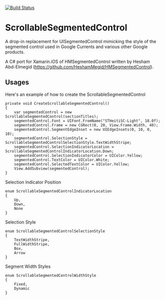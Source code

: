 [![Build Status](https://christianhelle.visualstudio.com/ScrollableSegmentedControl/_apis/build/status/CI%20Build?branchName=master)](https://christianhelle.visualstudio.com/ScrollableSegmentedControl/_build/latest?definitionId=22&branchName=master)

# ScrollableSegmentedControl

A drop-in replacement for UISegmentedControl mimicking the style of the segmented control used in Google Currents and various other Google products.

A C# port for Xamarin.iOS of HMSegmentedControl written by Hesham Abd-Elmegid (https://github.com/HeshamMegid/HMSegmentedControl). 

## Usages

Here's an example of how to create the ScrollableSegmentedControl

```
private void CreateScrollableSegmentedControl()
{
    var segmentedControl = new ScrollableSegmentedControl(sectionTitles);
    segmentedControl.Font = UIFont.FromName("STHeitiSC-Light", 18.0f);
    segmentedControl.Frame = new CGRect(0, 20, View.Frame.Width, 40);
    segmentedControl.SegmentEdgeInset = new UIEdgeInsets(0, 10, 0, 10);
    segmentedControl.SelectionStyle = ScrollableSegmentedControlSelectionStyle.TextWidthStripe;
    segmentedControl.SelectionIndicatorLocation = ScrollableSegmentedControlIndicatorLocation.Down;
    segmentedControl.SelectionIndicatorColor = UIColor.Yellow;
    segmentedControl.TextColor = UIColor.White;
    segmentedControl.SelectedTextColor = UIColor.Yellow;
    View.AddSubview(segmentedControl);
}
```

Selection Indicator Position

```
enum ScrollableSegmentedControlIndicatorLocation
{
    Up,
    Down,
    None
}
```

Selection Style

```
enum ScrollableSegmentedControlSelectionStyle
{
    TextWidthStripe,
    FullWidthStripe,
    Box,
    Arrow
}
```

Segment Width Styles

```
enum ScrollableSegmentedControlWidthStyle
{
    Fixed,
    Dynamic
}
```

